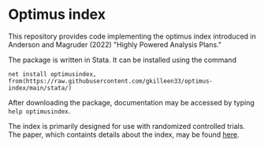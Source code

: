 # Optimus index 

This repository provides code implementing the optimus index introduced in Anderson and Magruder (2022) "Highly Powered Analysis Plans." 

The package is written in Stata. It can be installed using the command 
```
net install optimusindex, from(https://raw.githubusercontent.com/gkilleen33/optimus-index/main/stata/)
```

After downloading the package, documentation may be accessed by typing `help optimusindex`. 

The index is primarily designed for use with randomized controlled trials. The paper, which containts details about the index, may be found [here](https://are.berkeley.edu/~jmagruder/AM20220209.pdf). 
